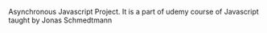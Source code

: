 Asynchronous Javascript Project. It is a part of udemy course of Javascript taught by Jonas Schmedtmann
